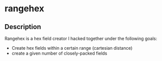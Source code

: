 # rangehex
## Description

Rangehex is a hex field creator I hacked together under the following goals:

* Create hex fields within a certain range (cartesian distance)
* create a given number of closely-packed fields

